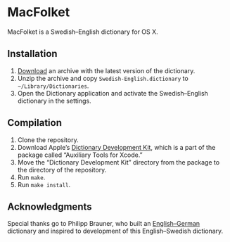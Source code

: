 # MacFolket

MacFolket is a Swedish–English dictionary for OS X.

## Installation

1. [Download][download] an archive with the latest version of the dictionary.
2. Unzip the archive and copy `Swedish-English.dictionary` to
   `~/Library/Dictionaries`.
3. Open the Dictionary application and activate the Swedish–English dictionary
   in the settings.

## Compilation

1. Clone the repository.
2. Download Apple’s [Dictionary Development Kit][apple], which is a part of the
   package called “Auxiliary Tools for Xcode.”
3. Move the “Dictionary Development Kit” directory from the package to the
   directory of the repository.
4. Run `make`.
5. Run `make install`.

## Acknowledgments

Special thanks go to Philipp Brauner, who built an [English–German][german]
dictionary and inspired to development of this English–Swedish dictionary.

[download]: https://github.com/IvanUkhov/MacFolket/raw/gh-pages/MacFolket.zip
[apple]: https://developer.apple.com/downloads
[german]: http://lipflip.org/articles/dictcc-dictionary-plugin
